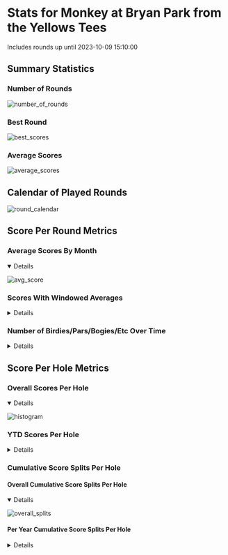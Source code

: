# Stats for Monkey at Bryan Park from the Yellows Tees

Includes rounds up until 2023-10-09 15:10:00

## Summary Statistics

### Number of Rounds

![number_of_rounds](img/Monkey_BryanPark_YellowsTees/number_of_rounds.png)

### Best Round

![best_scores](img/Monkey_BryanPark_YellowsTees/best_scores.png)

### Average Scores

![average_scores](img/Monkey_BryanPark_YellowsTees/average_scores.png)

## Calendar of Played Rounds

![round_calendar](img/Monkey_BryanPark_YellowsTees/round_calendar.png)

## Score Per Round Metrics

### Average Scores By Month

<details open>

![avg_score](img/Monkey_BryanPark_YellowsTees/avg_score.png)

</details>

### Scores With Windowed Averages

<details>

![score_summary](img/Monkey_BryanPark_YellowsTees/score_summary.png)

</details>

### Number of Birdies/Pars/Bogies/Etc Over Time

<details>

![score_frequency](img/Monkey_BryanPark_YellowsTees/score_frequency.png)

</details>

## Score Per Hole Metrics

### Overall Scores Per Hole

<details open>

![histogram](img/Monkey_BryanPark_YellowsTees/histogram.png)

</details>

### YTD Scores Per Hole

<details>

![histogram_ytd](img/Monkey_BryanPark_YellowsTees/histogram_ytd.png)

</details>

### Cumulative Score Splits Per Hole

#### Overall Cumulative Score Splits Per Hole

<details open>

![overall_splits](img/Monkey_BryanPark_YellowsTees/overall_splits.png)

</details>

#### Per Year Cumulative Score Splits Per Hole

<details>

![year_score_splits](img/Monkey_BryanPark_YellowsTees/year_score_splits.png)

</details>

